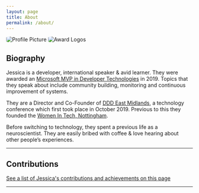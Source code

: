 ```yaml
---
layout: page
title: About
permalink: /about/
---
```


<img style="border-radius: 20%;" src="{{ site.baseurl }}/assets/profile.png" title="Profile Picture" class="profile">

<img style="border-radius: 20%;" src="{{ site.baseurl }}/assets/awards.png" title="Award Logos" class="awards">

## Biography

Jessica is a developer, international speaker & avid learner. They were awarded an <a href="https://mvp.microsoft.com/en-us/PublicProfile/5003572" target="_blank">Microsoft MVP in Developer Technologies</a> in 2019. Topics that they speak about include community building, monitoring and continuous improvement of systems. 

They are a Director and Co-Founder of <a href="http://dddeastmidlands.com" target="_blank">DDD East Midlands</a>, a technology conference which first took place in October 2019. Previous to this they founded the <a href="https://www.meetup.com/Women-In-Tech-Nottingham/" target="_blank">Women In Tech, Nottingham</a>.

Before switching to technology, they spent a previous life as a neuroscientist. They are easily bribed with coffee & love hearing about other people’s experiences.

---

## Contributions

<a href="{{ site.baseurl }}/contributions/" target="_blank">See a list of Jessica's contributions and achievements on this page</a>

---

